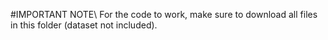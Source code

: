 #IMPORTANT NOTE\\
For the code to work, make sure to download all files in this folder (dataset not included).
